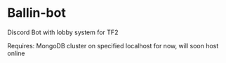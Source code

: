 # Ballin-bot
Discord Bot with lobby system for TF2

Requires: MongoDB cluster on specified localhost for now, will soon host online
